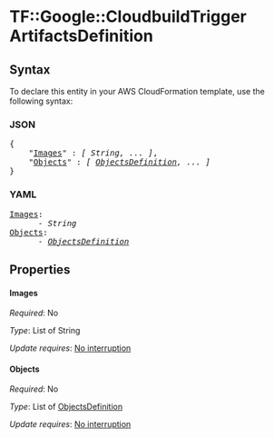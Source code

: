 # TF::Google::CloudbuildTrigger ArtifactsDefinition

## Syntax

To declare this entity in your AWS CloudFormation template, use the following syntax:

### JSON

<pre>
{
    "<a href="#images" title="Images">Images</a>" : <i>[ String, ... ]</i>,
    "<a href="#objects" title="Objects">Objects</a>" : <i>[ <a href="objectsdefinition.md">ObjectsDefinition</a>, ... ]</i>
}
</pre>

### YAML

<pre>
<a href="#images" title="Images">Images</a>: <i>
      - String</i>
<a href="#objects" title="Objects">Objects</a>: <i>
      - <a href="objectsdefinition.md">ObjectsDefinition</a></i>
</pre>

## Properties

#### Images

_Required_: No

_Type_: List of String

_Update requires_: [No interruption](https://docs.aws.amazon.com/AWSCloudFormation/latest/UserGuide/using-cfn-updating-stacks-update-behaviors.html#update-no-interrupt)

#### Objects

_Required_: No

_Type_: List of <a href="objectsdefinition.md">ObjectsDefinition</a>

_Update requires_: [No interruption](https://docs.aws.amazon.com/AWSCloudFormation/latest/UserGuide/using-cfn-updating-stacks-update-behaviors.html#update-no-interrupt)

